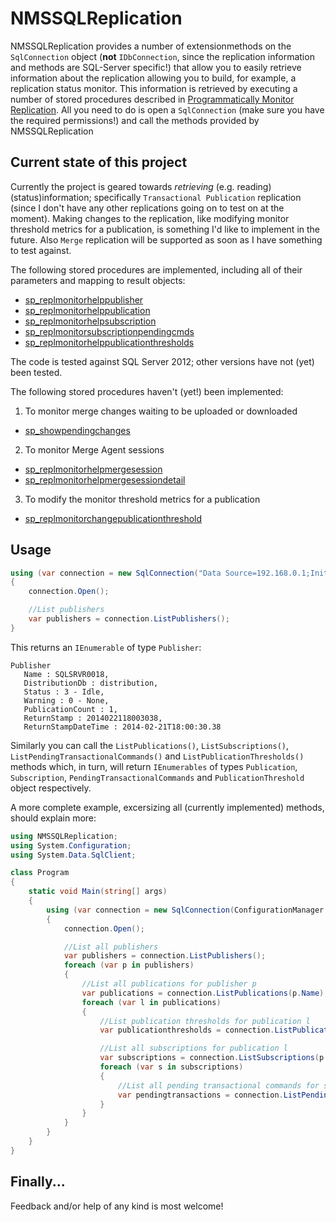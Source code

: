 NMSSQLReplication
=================

NMSSQLReplication provides a number of extensionmethods on the `SqlConnection` object (**not** `IDbConnection`, since the replication information and methods are SQL-Server specific!) that allow you to easily retrieve information about the replication allowing you to build, for example, a replication status monitor. This information is retrieved by executing a number of stored procedures described in [Programmatically Monitor Replication](http://technet.microsoft.com/en-us/library/ms147874.aspx). All you need to do is open a `SqlConnection` (make sure you have the required permissions!) and call the methods provided by NMSSQLReplication

## Current state of this project

Currently the project is geared towards *retrieving* (e.g. reading) (status)information; specifically `Transactional Publication` replication (since I don't have any other replications going on to test on at the moment). Making changes to the replication, like modifying monitor threshold metrics for a publication, is something I'd like to implement in the future. Also `Merge` replication will be supported as soon as I have something to test against.

The following stored procedures are implemented, including all of their parameters and mapping to result objects:

* [sp_replmonitorhelppublisher](http://technet.microsoft.com/en-us/library/ms174423.aspx)
* [sp_replmonitorhelppublication](http://technet.microsoft.com/en-us/library/ms186304.aspx)
* [sp_replmonitorhelpsubscription](http://technet.microsoft.com/en-us/library/ms188073.aspx)
* [sp_replmonitorsubscriptionpendingcmds](http://technet.microsoft.com/en-us/library/ms189452.aspx)
* [sp_replmonitorhelppublicationthresholds](http://technet.microsoft.com/en-us/library/ms189442.aspx)

The code is tested against SQL Server 2012; other versions have not (yet) been tested.

The following stored procedures haven't (yet!) been implemented:

1. To monitor merge changes waiting to be uploaded or downloaded
  * [sp_showpendingchanges](http://technet.microsoft.com/en-us/library/ms186795.aspx)
2. To monitor Merge Agent sessions
  * [sp_replmonitorhelpmergesession](http://technet.microsoft.com/en-us/library/ms187726.aspx)
  * [sp_replmonitorhelpmergesessiondetail](http://technet.microsoft.com/en-us/library/ms186970.aspx)
3. To modify the monitor threshold metrics for a publication
  * [sp_replmonitorchangepublicationthreshold](http://technet.microsoft.com/en-us/library/ms176085.aspx)

## Usage

```c#
using (var connection = new SqlConnection("Data Source=192.168.0.1;Initial Catalog=distribution;Integrated Security=SSPI;"))
{
    connection.Open();

    //List publishers
    var publishers = connection.ListPublishers();
}
````

This returns an `IEnumerable` of type `Publisher`:
```
Publisher
   Name : SQLSRVR0018,
   DistributionDb : distribution,
   Status : 3 - Idle,
   Warning : 0 - None,
   PublicationCount : 1,
   ReturnStamp : 2014022118003038,
   ReturnStampDateTime : 2014-02-21T18:00:30.38
````

Similarly you can call the `ListPublications()`, `ListSubscriptions()`, `ListPendingTransactionalCommands()` and `ListPublicationThresholds()` methods which, in turn, will return `IEnumerables` of types `Publication`, `Subscription`, `PendingTransactionalCommands` and `PublicationThreshold` object respectively.

A more complete example, excersizing all (currently implemented) methods, should explain more:

```c#
using NMSSQLReplication;
using System.Configuration;
using System.Data.SqlClient;

class Program
{
    static void Main(string[] args)
    {
        using (var connection = new SqlConnection(ConfigurationManager.ConnectionStrings["mssql4"].ConnectionString))
        {
            connection.Open();

            //List all publishers
            var publishers = connection.ListPublishers();
            foreach (var p in publishers)
            {
                //List all publications for publisher p
                var publications = connection.ListPublications(p.Name);
                foreach (var l in publications)
                {
                    //List publication thresholds for publication l
                    var publicationthresholds = connection.ListPublicationThresholds(p.Name, l.PublisherDb, l.Name);

                    //List all subscriptions for publication l
                    var subscriptions = connection.ListSubscriptions(p.Name, filterpublicationtype: l.PublicationType);
                    foreach (var s in subscriptions)
                    {
                        //List all pending transactional commands for subscription s
                        var pendingtransactions = connection.ListPendingTransactionalCommands(p.Name, l.PublisherDb, l.Name, s.Subscriber, s.SubscriberDb, (SubscriptionType)s.Subtype);
                    }
                }
            }
        }
    }
}
````

## Finally...

Feedback and/or help of any kind is most welcome!
